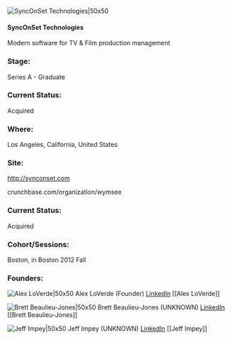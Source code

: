 

![SyncOnSet Technologies|50x50](https://apimg.techstars.com/connect/images/image_files/5a2ee88f9c66a94536000011/original/icon.png)

#### SyncOnSet Technologies
Modern software for TV & Film production management

### Stage: 
Series A - Graduate 

### Current Status: 
Acquired

### Where:
Los Angeles, California, United States

### Site:
http://synconset.com



crunchbase.com/organization/wymsee

### Current Status: 
Acquired

### Cohort/Sessions: 
Boston, in Boston 2012 Fall

### Founders: 

![Alex LoVerde|50x50](http://gravatar.com/avatar/34509625c6af793362fbe6902330dccc.png?s=150&d=identicon) Alex LoVerde (Founder) [LinkedIn](https://linkedin.com/in/alexander-loverde-79011126) [[Alex LoVerde]]

![Brett Beaulieu-Jones|50x50](https://apimg.techstars.com/connect/images/image_files/5360/296c/0444/0adb/7000/0009/original/headshot3sm.jpg) Brett Beaulieu-Jones (UNKNOWN) [LinkedIn](https://linkedin.com/in/beaulieujones) [[Brett Beaulieu-Jones]]

![Jeff Impey|50x50](https://s3.amazonaws.com/founders-techstars-images/003E000000Lbc9vIAB.jpg) Jeff Impey (UNKNOWN) [LinkedIn](https://linkedin.com/in/jeff-impey-670b9924) [[Jeff Impey]]


